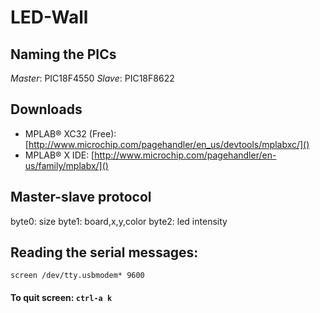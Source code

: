 LED-Wall
========

## Naming the PICs
*Master*: PIC18F4550
*Slave*: PIC18F8622

## Downloads

* MPLAB® XC32 (Free): [http://www.microchip.com/pagehandler/en_us/devtools/mplabxc/]()
* MPLAB® X IDE: [http://www.microchip.com/pagehandler/en-us/family/mplabx/]()


## Master-slave protocol

byte0: size
byte1: board,x,y,color
byte2: led intensity


## Reading the serial messages:

    screen /dev/tty.usbmodem* 9600

#### To quit screen: `ctrl-a k`